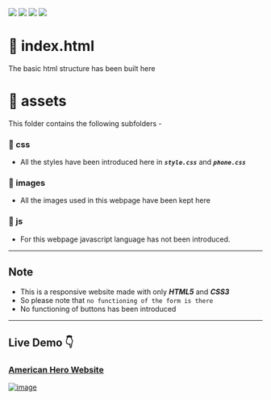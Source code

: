 ![](https://img.shields.io/badge/github-hosting-181717?colorA=181717&colorB=177871&style=for-the-badge&logo=github)
![](https://img.shields.io/badge/html5-used-bee5ed?colorA=edaa53&colorB=b52d2d&style=for-the-badge&logo=html5)
![](https://img.shields.io/badge/css3-used_in_designing-bee5ed?colorA=70a8c4&colorB=007396&style=for-the-badge&logo=css3)
![](https://img.shields.io/badge/visual_studio_code-1.48.1-181717?colorA=ae36d6&style=for-the-badge&logo=visual-studio-code)
# :small_orange_diamond: index.html
The basic html structure has been built here
# :small_orange_diamond: assets
This folder contains the following subfolders -
### :small_blue_diamond: css
   * All the styles have been introduced here in ***```style.css```*** and ***```phone.css```***
### :small_blue_diamond: images
   * All the images used in this webpage have been kept here
### :small_blue_diamond: js
   * For this webpage javascript language has not been introduced.
---
## Note
   * This is a responsive website made with only ***HTML5*** and ***CSS3***
   * So please note that ```no functioning of the form is there```
   * No functioning of buttons has been introduced

-----
## Live Demo :point_down:
### [American Hero Website](https://aritraroy24.github.io/Restaurant_American_Hero/)
[![image](https://www.linkpicture.com/q/ezgif.com-gif-maker_30.gif)](https://www.linkpicture.com/view.php?img=LPic5fd3bf69a72652029299739)
